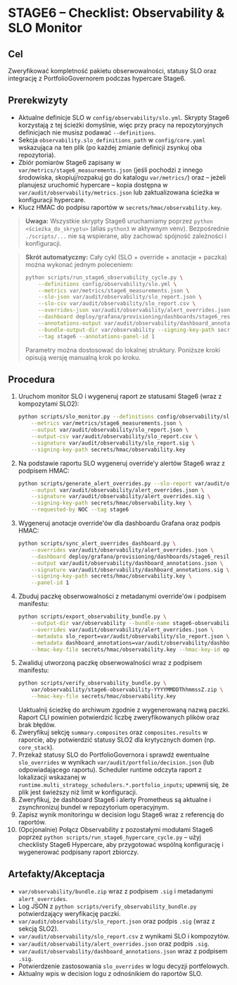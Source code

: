 # STAGE6 – Checklist: Observability & SLO Monitor

## Cel
Zweryfikować kompletność pakietu obserwowalności, statusy SLO oraz integrację z
PortfolioGovernorem podczas hypercare Stage6.

## Prerekwizyty
- Aktualne definicje SLO w `config/observability/slo.yml`.
  Skrypty Stage6 korzystają z tej ścieżki domyślnie, więc przy pracy na repozytoryjnych definicjach nie musisz podawać `--definitions`.
- Sekcja `observability.slo_definitions_path` w `config/core.yaml` wskazująca na ten plik (po każdej zmianie definicji zsynkuj oba repozytoria).
- Zbiór pomiarów Stage6 zapisany w `var/metrics/stage6_measurements.json`
  (jeśli pochodzi z innego środowiska, skopiuj/rozpakuj go do katalogu
  `var/metrics/`) oraz – jeżeli planujesz uruchomić hypercare – kopia
  dostępna w `var/audit/observability/metrics.json` lub zaktualizowana
  ścieżka w konfiguracji hypercare.
- Klucz HMAC do podpisu raportów w `secrets/hmac/observability.key`.

> **Uwaga:** Wszystkie skrypty Stage6 uruchamiamy poprzez `python <ścieżka_do_skryptu>` (alias `python3` w aktywnym venv). Bezpośrednie `./scripts/...` nie są wspierane, aby zachować spójność zależności i konfiguracji.

> **Skrót automatyczny:** Cały cykl (SLO + override + anotacje + paczka) można
> wykonać jednym poleceniem:
> ```bash
> python scripts/run_stage6_observability_cycle.py \
>     --definitions config/observability/slo.yml \
>     --metrics var/metrics/stage6_measurements.json \
>     --slo-json var/audit/observability/slo_report.json \
>     --slo-csv var/audit/observability/slo_report.csv \
>     --overrides-json var/audit/observability/alert_overrides.json \
>     --dashboard deploy/grafana/provisioning/dashboards/stage6_resilience_operations.json \
>     --annotations-output var/audit/observability/dashboard_annotations.json \
>     --bundle-output-dir var/observability --signing-key-path secrets/hmac/observability.key \
>     --tag stage6 --annotations-panel-id 1
> ```
> Parametry można dostosować do lokalnej struktury. Poniższe kroki opisują wersję
> manualną krok po kroku.

## Procedura
1. Uruchom monitor SLO i wygeneruj raport ze statusami Stage6 (wraz z
   kompozytami SLO2):
   ```bash
   python scripts/slo_monitor.py --definitions config/observability/slo.yml \
       --metrics var/metrics/stage6_measurements.json \
       --output var/audit/observability/slo_report.json \
       --output-csv var/audit/observability/slo_report.csv \
       --signature var/audit/observability/slo_report.sig \
       --signing-key-path secrets/hmac/observability.key
   ```
2. Na podstawie raportu SLO wygeneruj override'y alertów Stage6 wraz z podpisem HMAC:
   ```bash
   python scripts/generate_alert_overrides.py --slo-report var/audit/observability/slo_report.json \
       --output var/audit/observability/alert_overrides.json \
       --signature var/audit/observability/alert_overrides.sig \
       --signing-key-path secrets/hmac/observability.key \
       --requested-by NOC --tag stage6
   ```
3. Wygeneruj anotacje override'ów dla dashboardu Grafana oraz podpis HMAC:
   ```bash
   python scripts/sync_alert_overrides_dashboard.py \
       --overrides var/audit/observability/alert_overrides.json \
       --dashboard deploy/grafana/provisioning/dashboards/stage6_resilience_operations.json \
       --output var/audit/observability/dashboard_annotations.json \
       --signature var/audit/observability/dashboard_annotations.sig \
       --signing-key-path secrets/hmac/observability.key \
       --panel-id 1
   ```
4. Zbuduj paczkę obserwowalności z metadanymi override'ów i podpisem manifestu:
   ```bash
   python scripts/export_observability_bundle.py \
       --output-dir var/observability --bundle-name stage6-observability \
       --overrides var/audit/observability/alert_overrides.json \
       --metadata slo_report=var/audit/observability/slo_report.json \
       --metadata dashboard_annotations=var/audit/observability/dashboard_annotations.json \
       --hmac-key-file secrets/hmac/observability.key --hmac-key-id ops-stage6
   ```
5. Zwaliduj utworzoną paczkę obserwowalności wraz z podpisem manifestu:
   ```bash
   python scripts/verify_observability_bundle.py \
       var/observability/stage6-observability-YYYYMMDDThhmmssZ.zip \
       --hmac-key-file secrets/hmac/observability.key
   ```
   Uaktualnij ścieżkę do archiwum zgodnie z wygenerowaną nazwą paczki. Raport
   CLI powinien potwierdzić liczbę zweryfikowanych plików oraz brak błędów.
6. Zweryfikuj sekcję `summary.composites` oraz `composites.results` w raporcie,
   aby potwierdzić statusy SLO2 dla krytycznych domen (np. `core_stack`).
7. Przekaż statusy SLO do PortfolioGovernora i sprawdź ewentualne `slo_overrides`
   w wynikach `var/audit/portfolio/decision.json` (lub odpowiadającego raportu).
   Scheduler runtime odczyta raport z lokalizacji wskazanej w
   `runtime.multi_strategy_schedulers.*.portfolio_inputs`; upewnij się, że plik
   jest świeższy niż limit w konfiguracji.
8. Zweryfikuj, że dashboard Stage6 i alerty Prometheus są aktualne i zsynchronizuj
   bundel w repozytorium operacyjnym.
9. Zapisz wynik monitoringu w decision logu Stage6 wraz z referencją do raportów.
10. (Opcjonalnie) Połącz Observability z pozostałymi modułami Stage6 poprzez
    `python scripts/run_stage6_hypercare_cycle.py` – użyj checklisty Stage6 Hypercare, aby
    przygotować wspólną konfigurację i wygenerować podpisany raport zbiorczy.

## Artefakty/Akceptacja
- `var/observability/bundle.zip` wraz z podpisem `.sig` i metadanymi `alert_overrides`.
- Log JSON z `python scripts/verify_observability_bundle.py` potwierdzający weryfikację paczki.
- `var/audit/observability/slo_report.json` oraz podpis `.sig` (wraz z sekcją SLO2).
- `var/audit/observability/slo_report.csv` z wynikami SLO i kompozytów.
- `var/audit/observability/alert_overrides.json` oraz podpis `.sig`.
- `var/audit/observability/dashboard_annotations.json` wraz z podpisem `.sig`.
- Potwierdzenie zastosowania `slo_overrides` w logu decyzji portfelowych.
- Aktualny wpis w decision logu z odnośnikiem do raportów SLO.
